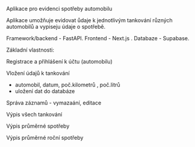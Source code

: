 
Aplikace pro evidenci spotřeby automobilu

Aplikace umožňuje evidovat ůdaje k jednotlivým tankování různých automobilů a vypiseju údaje o spotřebě. 

Framework/backend - FastAPI. Frontend - Next.js . Databaze - Supabase.

Základní vlastnosti:

Registrace a přihlášení k účtu (automobilu)

Vložení údajů k tankování
  - automobil, datum, poč.kilometrů , poč.litrů
  - uložení dat do databáze

Správa záznamů - vymazaání, editace

Výpis všech tankování

Výpis průměrné spotřeby

Výpis průměrné roční spotřeby
